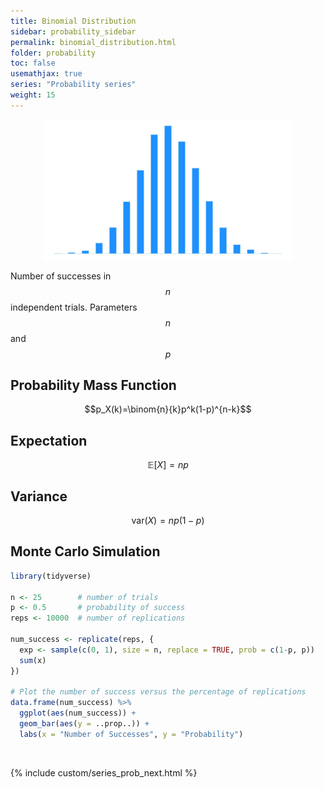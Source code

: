 ```yaml
---
title: Binomial Distribution
sidebar: probability_sidebar
permalink: binomial_distribution.html
folder: probability
toc: false
usemathjax: true
series: "Probability series"
weight: 15
---
```



<p align="center">
  <img src="images/prob/binomial.png" style="width:400px;height:auto;"/>
</p>

Number of successes in $$n$$ independent trials.
Parameters $$n$$ and $$p$$

## Probability Mass Function

$$p_X(k)=\binom{n}{k}p^k(1-p)^{n-k}$$

## Expectation

$$\mathbb{E}[X]=np$$

## Variance

$$\mathrm{var}(X)=np(1-p)$$

## Monte Carlo Simulation

```r
library(tidyverse)

n <- 25        # number of trials
p <- 0.5       # probability of success
reps <- 10000  # number of replications

num_success <- replicate(reps, {
  exp <- sample(c(0, 1), size = n, replace = TRUE, prob = c(1-p, p))
  sum(x)
})

# Plot the number of success versus the percentage of replications
data.frame(num_success) %>%
  ggplot(aes(num_success)) +
  geom_bar(aes(y = ..prop..)) +
  labs(x = "Number of Successes", y = "Probability")
```
<br>

{% include custom/series_prob_next.html %}
